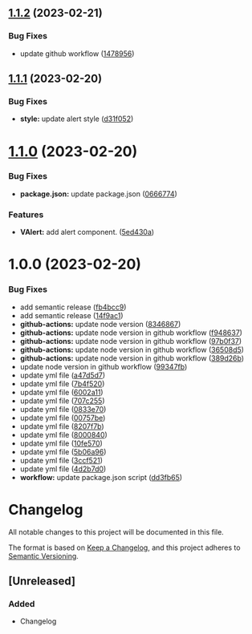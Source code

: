 ## [1.1.2](https://github.com/hassanpdn/awesome-vue-ui/compare/v1.1.1...v1.1.2) (2023-02-21)


### Bug Fixes

* update github workflow ([1478956](https://github.com/hassanpdn/awesome-vue-ui/commit/14789561f4282e7c1aa44f540b2a74cb55808e49))

## [1.1.1](https://github.com/hassanpdn/awesome-vue-ui/compare/v1.1.0...v1.1.1) (2023-02-20)


### Bug Fixes

* **style:** update alert style ([d31f052](https://github.com/hassanpdn/awesome-vue-ui/commit/d31f052e326c80d4a9bdf8aff36b7a3dfb1b0d8d))

# [1.1.0](https://github.com/hassanpdn/awesome-vue-ui/compare/v1.0.0...v1.1.0) (2023-02-20)


### Bug Fixes

* **package.json:** update package.json ([0666774](https://github.com/hassanpdn/awesome-vue-ui/commit/066677401393b635b2e8e68c54f9d61fac19e320))


### Features

* **VAlert:** add alert component. ([5ed430a](https://github.com/hassanpdn/awesome-vue-ui/commit/5ed430a65a59d8ca7b6d4f0712170a97b9ccefa1))

# 1.0.0 (2023-02-20)


### Bug Fixes

* add semantic release ([fb4bcc9](https://github.com/hassanpdn/awesome-vue-ui/commit/fb4bcc975cd05793bf6b8aedca18c8c3b48f72d8))
* add semantic release ([14f9ac1](https://github.com/hassanpdn/awesome-vue-ui/commit/14f9ac13f1b45c29058da91ca3e1e0443b5177ca))
* **github-actions:** update node version ([8346867](https://github.com/hassanpdn/awesome-vue-ui/commit/8346867e0c9d667f8c502bd36cd3b6351a8c0e6d))
* **github-actions:** update node version in github workflow ([f948637](https://github.com/hassanpdn/awesome-vue-ui/commit/f9486375e1d7513ced88f92d8226eea8129d81eb))
* **github-actions:** update node version in github workflow ([97b0f37](https://github.com/hassanpdn/awesome-vue-ui/commit/97b0f371a46c0dd889afe65e689b0cc301957a0f))
* **github-actions:** update node version in github workflow ([36508d5](https://github.com/hassanpdn/awesome-vue-ui/commit/36508d533e658373827a4b36996433df4e429504))
* **github-actions:** update node version in github workflow ([389d26b](https://github.com/hassanpdn/awesome-vue-ui/commit/389d26b55d2cf41b74285729ba65deb3e81968e0))
* update node version in github workflow ([99347fb](https://github.com/hassanpdn/awesome-vue-ui/commit/99347fbbb3d6257deccb14a3a6d3333c10d87f2f))
* update yml file ([a47d5d7](https://github.com/hassanpdn/awesome-vue-ui/commit/a47d5d75c39f557b8d5d791f3a9f4341525e7c78))
* update yml file ([7b4f520](https://github.com/hassanpdn/awesome-vue-ui/commit/7b4f5200b6c0c19473492d805cb06709d9ce2432))
* update yml file ([6002a11](https://github.com/hassanpdn/awesome-vue-ui/commit/6002a111f568798b8dc8a137d3f9d232df68885e))
* update yml file ([707c255](https://github.com/hassanpdn/awesome-vue-ui/commit/707c2551a9ba7463d4b7fc74da9294c5cabbfd82))
* update yml file ([0833e70](https://github.com/hassanpdn/awesome-vue-ui/commit/0833e70ca610a294fca4798b9052794d9cdefdca))
* update yml file ([00757be](https://github.com/hassanpdn/awesome-vue-ui/commit/00757befc0f4d8f032d479c590c06aeb694b5ffa))
* update yml file ([8207f7b](https://github.com/hassanpdn/awesome-vue-ui/commit/8207f7b39ee56567db6d49f8a364fda4e7c42bfa))
* update yml file ([8000840](https://github.com/hassanpdn/awesome-vue-ui/commit/8000840f28fa2395ae269e8c06b02a01410af883))
* update yml file ([10fe570](https://github.com/hassanpdn/awesome-vue-ui/commit/10fe5700cd098753cdc514e54dd0221daece08b0))
* update yml file ([5b06a96](https://github.com/hassanpdn/awesome-vue-ui/commit/5b06a96e802c27ac30629d58ef42282372364713))
* update yml file ([3ccf521](https://github.com/hassanpdn/awesome-vue-ui/commit/3ccf521e685173222ca70dfbdb6f2d0d4ca44ad0))
* update yml file ([4d2b7d0](https://github.com/hassanpdn/awesome-vue-ui/commit/4d2b7d0ffb2a76512340c1a892807a6fb8eebe2b))
* **workflow:** update package.json script ([dd3fb65](https://github.com/hassanpdn/awesome-vue-ui/commit/dd3fb6525aea8ec39a04c8a7a6476fa5c70169fb))

# Changelog

All notable changes to this project will be documented in this file.

The format is based on [Keep a Changelog](https://keepachangelog.com/en/1.0.0/),
and this project adheres to [Semantic Versioning](https://semver.org/spec/v2.0.0.html).

## [Unreleased]

### Added

- Changelog
